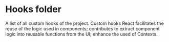 # Hooks folder

A list of all custom hooks of the project. Custom hooks React facilitates the reuse of the logic used in components; contributes to extract component logic into reusable functions from the UI; enhance the used of Contexts.


